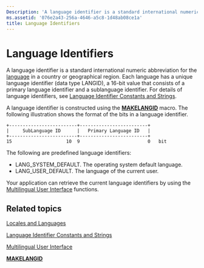 ```yaml
---
Description: 'A language identifier is a standard international numeric abbreviation for the language in a country or geographical region.'
ms.assetid: '076e2a43-256a-4646-a5c8-1d48ab08ce1a'
title: Language Identifiers
---
```


# Language Identifiers

A language identifier is a standard international numeric abbreviation for the [language](locales-and-languages.md) in a country or geographical region. Each language has a unique language identifier (data type LANGID), a 16-bit value that consists of a primary language identifier and a sublanguage identifier. For details of language identifiers, see [Language Identifier Constants and Strings](language-identifier-constants-and-strings.md).

A language identifier is constructed using the [**MAKELANGID**](makelangid.md) macro. The following illustration shows the format of the bits in a language identifier.

``` syntax
+-------------------------+-------------------------+
|     SubLanguage ID      |   Primary Language ID   |
+-------------------------+-------------------------+
15                    10  9                         0   bit
```

The following are predefined language identifiers:

-   LANG\_SYSTEM\_DEFAULT. The operating system default language.
-   LANG\_USER\_DEFAULT. The language of the current user.

Your application can retrieve the current language identifiers by using the [Multilingual User Interface](multilingual-user-interface.md) functions.

## Related topics

<dl> <dt>

[Locales and Languages](locales-and-languages.md)
</dt> <dt>

[Language Identifier Constants and Strings](language-identifier-constants-and-strings.md)
</dt> <dt>

[Multilingual User Interface](multilingual-user-interface.md)
</dt> <dt>

[**MAKELANGID**](makelangid.md)
</dt> </dl>

 

 



